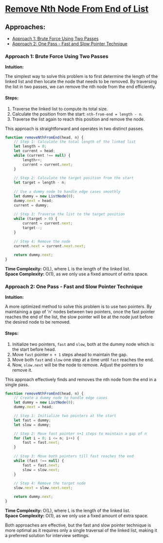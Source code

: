 # [Remove Nth Node From End of List](https://leetcode.com/problems/remove-nth-node-from-end-of-list/)

## Approaches:
- [Approach 1: Brute Force Using Two Passes](#approach-1-brute-force-using-two-passes)
- [Approach 2: One Pass - Fast and Slow Pointer Technique](#approach-2-one-pass-fast-and-slow-pointer-technique)

### Approach 1: Brute Force Using Two Passes

**Intuition:**

The simplest way to solve this problem is to first determine the length of the linked list and then locate the node that needs to be removed. By traversing the list in two passes, we can remove the nth node from the end efficiently.

#### Steps:
1. Traverse the linked list to compute its total size.
2. Calculate the position from the start: `nth-from-end = length - n`.
3. Traverse the list again to reach this position and remove the node.

This approach is straightforward and operates in two distinct passes.

```javascript
function removeNthFromEnd(head, n) {
    // Step 1: Calculate the total length of the linked list
    let length = 0;
    let current = head;
    while (current !== null) {
        length++;
        current = current.next;
    }
    
    // Step 2: Calculate the target position from the start
    let target = length - n;
    
    // Use a dummy node to handle edge cases smoothly
    let dummy = new ListNode(0);
    dummy.next = head;
    current = dummy;
    
    // Step 3: Traverse the list to the target position
    while (target > 0) {
        current = current.next;
        target--;
    }
    
    // Step 4: Remove the node
    current.next = current.next.next;
    
    return dummy.next;
}
```

**Time Complexity:** O(L), where L is the length of the linked list.  
**Space Complexity:** O(1), as we only use a fixed amount of extra space.

### Approach 2: One Pass - Fast and Slow Pointer Technique

**Intuition:**

A more optimized method to solve this problem is to use two pointers. By maintaining a gap of 'n' nodes between two pointers, once the fast pointer reaches the end of the list, the slow pointer will be at the node just before the desired node to be removed.

#### Steps:
1. Initialize two pointers, `fast` and `slow`, both at the dummy node which is the start before head.
2. Move `fast` pointer `n + 1` steps ahead to maintain the gap.
3. Move both `fast` and `slow` one step at a time until `fast` reaches the end.
4. Now, `slow.next` will be the node to remove. Adjust the pointers to remove it.

This approach effectively finds and removes the nth node from the end in a single pass.

```javascript
function removeNthFromEnd(head, n) {
    // Create a dummy node to handle edge cases
    let dummy = new ListNode(0);
    dummy.next = head;

    // Step 1: Initialize two pointers at the start
    let fast = dummy;
    let slow = dummy;

    // Step 2: Move fast pointer n+1 steps to maintain a gap of n
    for (let i = 0; i <= n; i++) {
        fast = fast.next;
    }
    
    // Step 3: Move both pointers till fast reaches the end
    while (fast !== null) {
        fast = fast.next;
        slow = slow.next;
    }
    
    // Step 4: Remove the target node
    slow.next = slow.next.next;

    return dummy.next;
}
```

**Time Complexity:** O(L), where L is the length of the linked list.  
**Space Complexity:** O(1), as we only use a fixed amount of extra space.

Both approaches are effective, but the fast and slow pointer technique is more optimal as it requires only a single traversal of the linked list, making it a preferred solution for interview settings.

